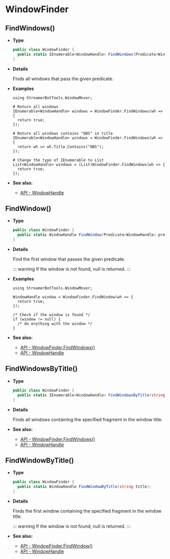 # WindowFinder

## FindWindows()

- **Type**

  ```csharp
  public class WindowFinder {
    public static IEnumerable<WindowHandle> FindWindows(Predicate<WindowHandle> predicate);
  }
  ```

- **Details**

  Finds all windows that pass the given predicate.

- **Examples**

  ```csharp{10,14}
  using StreamerBotTools.WindowMover;

  # Return all windows
  IEnumerable<WindowHandle> windows = WindowFinder.FindWindows(wh => {
    return true;
  });

  # Return all windows contains "OBS" in title
  IEnumerable<WindowHandle> windows = WindowFinder.FindWindows(wh => {
    return wh => wh.Title.Contains("OBS");
  });

  # Change the type of IEnumerable to List
  List<WindowHandle> windows = (List)WindowFinder.FindWindows(wh => {
    return true;
  });
  ```

- **See also:**
  - [API - WindowHandle](./WindowHandle)

## FindWindow()

- **Type**

  ```csharp
  public class WindowFinder {
    public static WindowHandle FindWindow(Predicate<WindowHandle> predicate);
  }
  ```

- **Details**

  Find the first window that passes the given predicate.

  ::: warning
  If the window is not found, null is returned.
  :::

- **Examples**

  ```csharp{8}
  using StreamerBotTools.WindowMover;

  WindowHandle window = WindowFinder.FindWindow(wh => {
    return true;
  });

  /* Check if the window is found */
  if (window != null) {
    /* do enything with the window */
  }
  ```

- **See also:**
  - [API - WindowFinder.FindWindows()](./WindowFinder#findwindows)
  - [API - WindowHandle](./WindowHandle)

## FindWindowsByTitle()

- **Type**

  ```csharp
  public class WindowFinder {
    public static IEnumerable<WindowHandle> FindWindowsByTitle(string title);
  }
  ```

- **Details**

  Finds all windows containing the specified fragment in the window title.

- **See also:**
  - [API - WindowFinder.FindWindows()](./WindowFinder#findwindows)
  - [API - WindowHandle](./WindowHandle)

## FindWindowByTitle()

- **Type**

  ```csharp
  public class WindowFinder {
    public static WindowHandle FindWindowByTitle(string title);
  }
  ```

- **Details**

  Finds the first window containing the specified fragment in the window title.

  ::: warning
  If the window is not found, null is returned.
  :::

- **See also:**
  - [API - WindowFinder.FindWindow()](./WindowFinder#findwindow)
  - [API - WindowHandle](./WindowHandle)
